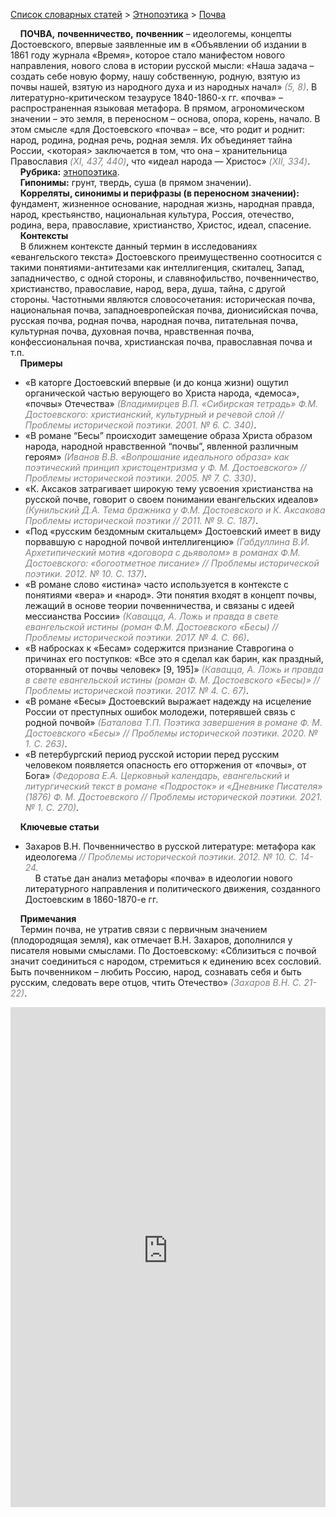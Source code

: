 <style>
st { color: Gray;
  font-style: italic;}
</style>

[Список словарных статей](https://thesaurus-dostoevsky.github.io/Thesaurus/) > [Этнопоэтика](ethnopoe.md) > [Почва](почва.md) 

&nbsp;&nbsp;&nbsp;&nbsp;**ПОЧВА,** **почвенничество,** **почвенник** – идеологемы, концепты  Достоевского, впервые заявленные  им в «Объявлении об издании в 1861 году журнала «Время», которое стало  манифестом нового направления, нового слова в истории русской мысли: «Наша задача – создать себе новую форму, нашу собственную, родную, взятую из почвы нашей, взятую из народного духа и из народных начал» <st>(5, 8)</st>. В литературно-критическом тезаурусе 1840-1860-х гг. «почва» – распространенная языковая метафора. В  прямом, агрономическом значении – это земля, в переносном –  основа, опора, корень, начало.  В этом смысле «для Достоевского «почва» – все, что родит и роднит: народ, родина, родная речь, родная земля. Их объединяет тайна России, \<которая\> заключается  в том, что она – хранительница Православия <st>(XI, 437, 440)</st>, что «идеал народа — Христос» <st>(XII, 334)</st>.  <br>
&nbsp;&nbsp;&nbsp;&nbsp;**Рубрика:** [этнопоэтика](ethnopoe.md).  <br>
&nbsp;&nbsp;&nbsp;&nbsp;**Гипонимы:**  грунт, твердь,  суша (в прямом значении).  <br>
&nbsp;&nbsp;&nbsp;&nbsp;**Корреляты, синонимы и перифразы (в переносном значении):** фундамент, жизненное основание, народная жизнь, народная правда, народ, крестьянство, национальная культура, Россия, отечество,  родина, вера, православие, христианство,  Христос, идеал, спасение.  <br>
&nbsp;&nbsp;&nbsp;&nbsp;**Контексты**  <br>
&nbsp;&nbsp;&nbsp;&nbsp;В ближнем контексте данный термин в исследованиях «евангельского текста» Достоевского преимущественно соотносится с такими понятиями-антитезами как интеллигенция, скиталец, Запад, западничество, с одной стороны, и славянофильство, почвенничество, христианство, православие, народ, вера, душа, тайна, с другой стороны. Частотными являются словосочетания: историческая почва, национальная почва, западноевропейская почва, дионисийская почва, русская почва, родная почва, народная почва, питательная почва,  культурная почва,    духовная почва,  нравственная почва, конфессиональная почва,  христианская почва, православная почва и т.п.  <br>
&nbsp;&nbsp;&nbsp;&nbsp;**Примеры**  
* «В каторге Достоевский впервые (и до конца жизни) ощутил органической частью верующего во Христа народа, «демоса», «почвы» Отечества» <st>(Владимирцев В.П. «Сибирская тетрадь» Ф.М. Достоевского: христианский, культурный и речевой слой // Проблемы исторической поэтики. 2001. № 6. С. 340)</st>.
* «В романе “Бесы”  происходит замещение образа Христа образом народа, народной нравственной “почвы”, явленной различным героям» <st>(Иванов В.В. «Вопрошание идеального образа» как поэтический принцип христоцентризма у Ф. М. Достоевского» // Проблемы исторической поэтики. 2005. № 7. С. 330)</st>.
* «К. Аксаков затрагивает широкую тему усвоения христианства на русской почве, говорит о своем понимании евангельских идеалов» <st>(Кунильский Д.А. Тема бражника у Ф.М. Достоевского и К. Аксакова Проблемы исторической поэтики // 2011. № 9. С. 187)</st>.
* «Под «русским бездомным скитальцем» Достоевский имеет в виду порвавшую с народной почвой интеллигенцию» <st>(Габдуллина В.И. Архетипический мотив «договора с дьяволом» в романах Ф.М. Достоевского: «богоотметное писание» // Проблемы исторической поэтики. 2012. № 10. С. 137)</st>.
* «В романе слово «истина» часто используется в контексте с понятиями «вера» и «народ». Эти понятия входят в концепт почвы, лежащий в основе теории почвенничества, и связаны с идеей мессианства России» <st>(Кавацца, А. Ложь и правда в свете евангельской истины (роман Ф.М. Достоевского «Бесы) // Проблемы исторической поэтики.  2017. № 4. С. 66)</st>.
* «В набросках к «Бесам» содержится признание Ставрогина о причинах его поступков: «Все это я сделал как барин, как  праздный, оторванный от почвы человек» [9, 195]» <st>(Кавацца, А. Ложь и правда в свете евангельской истины (роман Ф. М. Достоевского «Бесы)» //  Проблемы исторической поэтики. 2017. № 4. С. 67)</st>.
* «В романе «Бесы» Достоевский выражает надежду на исцеление России от преступных ошибок молодежи, потерявшей связь с родной почвой» <st>(Баталова Т.П. Поэтика завершения в романе Ф. М. Достоевского «Бесы» // Проблемы исторической поэтики. 2020. № 1. С. 263)</st>.
* «В петербургский период русской истории перед русским человеком появляется опасность его отторжения от «почвы», от Бога» <st>(Федорова Е.А. Церковный календарь, евангельский и литургический текст в романе «Подросток» и «Дневнике Писателя» (1876) Ф. М. Достоевского // Проблемы исторической поэтики. 2021. № 1. С. 270)</st>.  <br>

&nbsp;&nbsp;&nbsp;&nbsp;**Ключевые статьи**
* Захаров В.Н. Почвенничество в русской литературе: метафора как идеологема <st>// Проблемы исторической поэтики. 2012. № 10. С. 14-24.</st>  
&nbsp;&nbsp;&nbsp;&nbsp;В статье дан анализ метафоры «почва» в идеологии нового литературного направления и политического движения, созданного Достоевским в 1860-1870-е гг. <br>

&nbsp;&nbsp;&nbsp;&nbsp;**Примечания**  
&nbsp;&nbsp;&nbsp;&nbsp;Термин почва, не утратив связи с первичным значением (плодородящая земля), как отмечает В.Н. Захаров, дополнился у писателя новыми смыслами. По Достоевскому: «Сблизиться с почвой значит соединиться с народом, стремиться к единению всех сословий. Быть почвенником – любить Россию, народ, сознавать себя и быть русским, следовать вере отцов, чтить Отечество» <st>(Захаров В.Н. С. 21-22)</st>.

<iframe src="https://thesaurus-dostoevsky.github.io/nk/почва.html" style="border:0px;width:100%;height:800px" allowfullscreen="true" webkitallowfullscreen="true" mozallowfullscreen="true">
